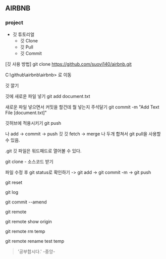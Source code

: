 ## AIRBNB
### project


* 깃 튜토리얼
  * 깃 Clone
  * 깃 Pull
  * 깃 Commit


[깃 사용 방법]
git clone https://github.com/suovj140/airbnb.git

C:\github\airbnb\airbnb> 로 이동

깃 깔기

깃에 새로운 파일 넣기 git add document.txt

새로운 파일 넣으면서 커밋을 할건데 뭘 넣는지 주석달기 git commit -m "Add Text File [document.txt]"

깃허브에 적용시키기 git push

나 add -> commit -> push 깃
깃 fetch -> merge 나  두개 합쳐서 git pull을 사용할 수 있음.

.git 깃 파일은 워드패드로 열어볼 수 있다.

git clone - 소스코드 받기

파일 수정 후 git status로 확인하기 -> git add -> git commit -m -> git push

git reset

git log

git commit --amend

git remote

git remote show origin

git remote rm temp

git remote rename test temp

> '공부합시다.' -중앙-
